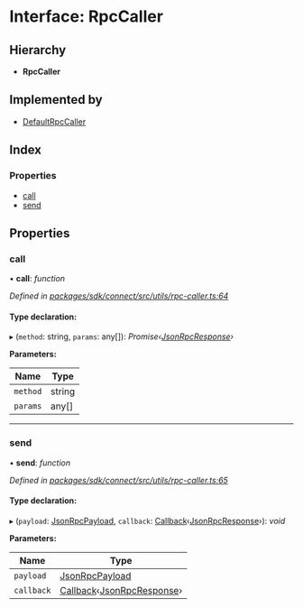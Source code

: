 # Interface: RpcCaller

## Hierarchy

* **RpcCaller**

## Implemented by

* [DefaultRpcCaller](../classes/_utils_rpc_caller_.defaultrpccaller.md)

## Index

### Properties

* [call](_utils_rpc_caller_.rpccaller.md#call)
* [send](_utils_rpc_caller_.rpccaller.md#send)

## Properties

###  call

• **call**: *function*

*Defined in [packages/sdk/connect/src/utils/rpc-caller.ts:64](https://github.com/celo-org/celo-monorepo/blob/master/packages/sdk/connect/src/utils/rpc-caller.ts#L64)*

#### Type declaration:

▸ (`method`: string, `params`: any[]): *Promise‹[JsonRpcResponse](_types_.jsonrpcresponse.md)›*

**Parameters:**

Name | Type |
------ | ------ |
`method` | string |
`params` | any[] |

___

###  send

• **send**: *function*

*Defined in [packages/sdk/connect/src/utils/rpc-caller.ts:65](https://github.com/celo-org/celo-monorepo/blob/master/packages/sdk/connect/src/utils/rpc-caller.ts#L65)*

#### Type declaration:

▸ (`payload`: [JsonRpcPayload](_types_.jsonrpcpayload.md), `callback`: [Callback](../modules/_types_.md#callback)‹[JsonRpcResponse](_types_.jsonrpcresponse.md)›): *void*

**Parameters:**

Name | Type |
------ | ------ |
`payload` | [JsonRpcPayload](_types_.jsonrpcpayload.md) |
`callback` | [Callback](../modules/_types_.md#callback)‹[JsonRpcResponse](_types_.jsonrpcresponse.md)› |
